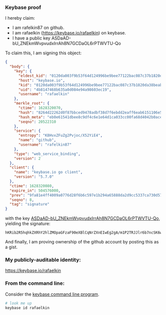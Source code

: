 ### Keybase proof

I hereby claim:

  * I am rafelkin87 on github.
  * I am rafaelkin (https://keybase.io/rafaelkin) on keybase.
  * I have a public key ASDaAD-bU_ZNEkmWvpvudxIrrAh8N7GCDaOL6rPTWVTU-Qo

To claim this, I am signing this object:

```json
{
  "body": {
    "key": {
      "eldest_kid": "0120da003f9b53f64d124996be9bee77122bac087c37b1820da38beab3d35954d4f90a",
      "host": "keybase.io",
      "kid": "0120da003f9b53f64d124996be9bee77122bac087c37b1820da38beab3d35954d4f90a",
      "uid": "4b8147468b635a0d084e94a98603ec19",
      "username": "rafaelkin"
    },
    "merkle_root": {
      "ctime": 1628320070,
      "hash": "8264d22262d0f87bbced9478adbf38d7f6ebdd2eaff6eab6151106e53275f635e38dc051f367c588b467c9dabaacf73605a98acedf5071c866bafd4c570a3853",
      "hash_meta": "eb0e61541dbee8c9df4c6e1e64d1ca033cc00fa68d4042b0acec923a2382f2d6",
      "seqno": 20522310
    },
    "service": {
      "entropy": "K8HvxZFuZg2Pvjoc/X52YiE4",
      "name": "github",
      "username": "rafelkin87"
    },
    "type": "web_service_binding",
    "version": 2
  },
  "client": {
    "name": "keybase.io go client",
    "version": "5.7.0"
  },
  "ctime": 1628320080,
  "expire_in": 504576000,
  "prev": "9fa81e4ff4009a0776d28f6b6c597e1b294a65888da2d9cc5337ca730d5742e0",
  "seqno": 8,
  "tag": "signature"
}
```

with the key [ASDaAD-bU_ZNEkmWvpvudxIrrAh8N7GCDaOL6rPTWVTU-Qo](https://keybase.io/rafaelkin), yielding the signature:

```
hKRib2R5hqhkZXRhY2hlZMOpaGFzaF90eXBlCqNrZXnEIwEg2gA/m1P2TRJJlr6b7ncSK6wIfDexgg2ji+qz01lU1PkKp3BheWxvYWTESpcCCMQgn6geT/QAmgd20o9rbFl+GylKZYiNotnMUzfKcw1XQuDEIPm181xAHZJxXOdzFeBGogWS952pRYXO1JNk5SEDPPzDAgHCo3NpZ8RAwrozITp77PdXC3iVxUc1jmsdZTozuLa1d6bb15ogI15fYekXXh1dNIZ+0k+lq9xiX/CHAqoLBHaKCG4AlGn4AKhzaWdfdHlwZSCkaGFzaIKkdHlwZQildmFsdWXEIIWXXb8T5vNgyjP7Ytk6XuvK4pCwTQXJl90YaVk1yF6Lo3RhZ80CAqd2ZXJzaW9uAQ==

```

And finally, I am proving ownership of the github account by posting this as a gist.

### My publicly-auditable identity:

https://keybase.io/rafaelkin

### From the command line:

Consider the [keybase command line program](https://keybase.io/download).

```bash
# look me up
keybase id rafaelkin
```

